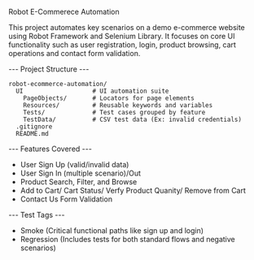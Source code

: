 Robot E-Commerece Automation

This project automates key scenarios on a demo e-commerce website using Robot Framework and Selenium Library. 
It focuses on core UI functionality such as user registration, login, product browsing, cart operations and contact form validation.  

--- Project Structure ---

```
robot-ecommerce-automation/
  UI                   # UI automation suite
    PageObjects/       # Locators for page elements
    Resources/         # Reusable keywords and variables
    Tests/             # Test cases grouped by feature
    TestData/          # CSV test data (Ex: invalid credentials)
  .gitignore
  README.md
```


--- Features Covered ---
- User Sign Up (valid/invalid data)
- User Sign In (multiple scenario)/Out
- Product Search, Filter, and Browse
- Add to Cart/ Cart Status/ Verfy Product Quanity/ Remove from Cart
- Contact Us Form Validation

--- Test Tags ---
- Smoke (Critical functional paths like sign up and login)
- Regression (Includes tests for both standard flows and negative scenarios)
  
